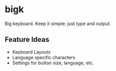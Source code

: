# bigk

Big keyboard. Keep it simple: just type and output.

## Feature Ideas
- Keyboard Layouts
- Language specific characters
- Settings for button size, language, etc.